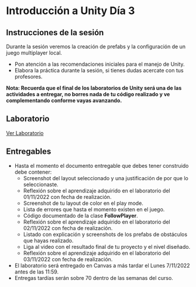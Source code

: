 # Introducción a Unity Día 3

## Instrucciones de la sesión
Durante la sesión veremos la creación de prefabs y la configuración de un juego multiplayer local.

- Pon atención a las recomendaciones iniciales para el manejo de Unity.
- Elabora la práctica durante la sesión, si tienes dudas acercate con tus profesores.

**Nota: Recuerda que el final de los laboratorios de Unity será una de las actividades a entregar, no borres nada de tu código realizado y ve complementando conforme vayas avanzando.**

## Laboratorio
[Ver Laboratorio](/graphics/labs/guides/1_3_prefabs_local_multiplayer_unity.md)

## Entregables
- Hasta el momento el documento entregable que debes tener construido debe contener:
  - Screenshot del layout seleccionado y una justificación de por que lo seleccionaste.
  - Reflexión sobre el aprendizaje adquirido en el laboratorio del 01/11/2022 con fecha de realización.
  - Screenshot de tu layout de color en el play mode.
  - Lista de errores que hasta el momento existen en el juego.
  - Código documentado de la clase **FollowPlayer**.
  - Reflexión sobre el aprendizaje adquirido en el laboratorio del 02/11/2022 con fecha de realización.
  - Listado con explicación y screenshots de los prefabs de obstáculos que hayas realizado.
  - Liga al video con el resultado final de tu proyecto y el nivel diseñado.
  - Reflexión sobre el aprendizaje adquirido en el laboratorio del 03/11/2022 con fecha de realización.
- El laboratorio será entregado en Canvas a más tardar el Lunes 7/11/2022 antes de las 11:59.
- Entregas tardías serán sobre 70  dentro de las semanas del curso.